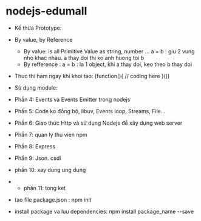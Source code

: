 # nodejs-edumall
- Kế thừa Prototype:
- By value, by Reference
	+ By value: is all Primitive Value as string, number ...
		a = b : giu 2 vung nho khac nhau. a thay doi thi ko anh huong toi b
	+ By refference : 
		a = b : la 1 object, khi a thay doi, keo theo b thay doi
- Thuc thi ham ngay khi khoi tao:
	(function(){
		// coding here
	}())
- Sử dụng module: 
- Phần 4: Events và Events Emitter trong nodejs
- Phần 5: Code ko đồng bộ, libuv, Events loop, Streams, File...
- Phần 6: Giao thức Http và sử dụng Nodejs để xây dựng web server
- Phần 7: quan ly thu vien npm
- Phần 8: Express
- Phần 9: Json. csdl
- phần 10: xay dung ung dung 
- - phần 11: tong ket




- tao file package.json : npm init
- install package va luu dependencies: npm install package_name --save